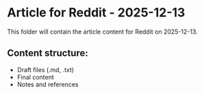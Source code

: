 # Article for Reddit - 2025-12-13

This folder will contain the article content for Reddit on 2025-12-13.

## Content structure:
- Draft files (.md, .txt)
- Final content
- Notes and references
